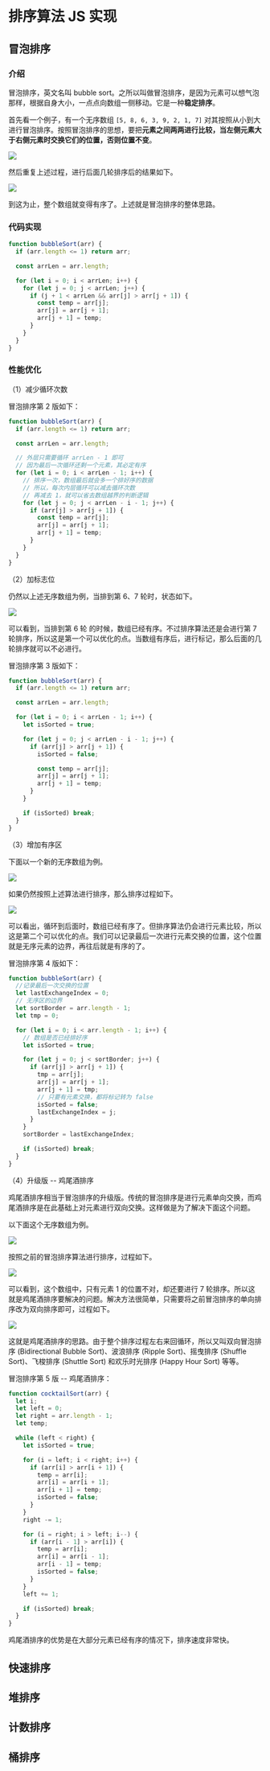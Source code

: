 # 排序算法 JS 实现

## 冒泡排序

### 介绍

冒泡排序，英文名叫 bubble sort。之所以叫做冒泡排序，是因为元素可以想气泡那样，根据自身大小，一点点向数组一侧移动。它是一种**稳定排序**。

首先看一个例子，有一个无序数组 `[5, 8, 6, 3, 9, 2, 1, 7]` 对其按照从小到大进行冒泡排序。按照冒泡排序的思想，要把**元素之间两两进行比较，当左侧元素大于右侧元素时交换它们的位置，否则位置不变**。

![](./imgs/bubble_sort_1.png)

然后重复上述过程，进行后面几轮排序后的结果如下。

![](./imgs/bubble_sort_2.png)

到这为止，整个数组就变得有序了。上述就是冒泡排序的整体思路。

### 代码实现

```js
function bubbleSort(arr) {
  if (arr.length <= 1) return arr;

  const arrLen = arr.length;

  for (let i = 0; i < arrLen; i++) {
    for (let j = 0; j < arrLen; j++) {
      if (j + 1 < arrLen && arr[j] > arr[j + 1]) {
        const temp = arr[j];
        arr[j] = arr[j + 1];
        arr[j + 1] = temp;
      }
    }
  }
}
```

### 性能优化

（1）减少循环次数

冒泡排序第 2 版如下：

```js
function bubbleSort(arr) {
  if (arr.length <= 1) return arr;

  const arrLen = arr.length;

  // 外层只需要循环 arrLen - 1 即可
  // 因为最后一次循环还剩一个元素，其必定有序
  for (let i = 0; i < arrLen - 1; i++) {
    // 排序一次，数组最后就会多一个排好序的数据
    // 所以，每次内层循环可以减去循环次数
    // 再减去 1，就可以省去数组越界的判断逻辑
    for (let j = 0; j < arrLen - i - 1; j++) {
      if (arr[j] > arr[j + 1]) {
        const temp = arr[j];
        arr[j] = arr[j + 1];
        arr[j + 1] = temp;
      }
    }
  }
}
```

（2）加标志位

仍然以上述无序数组为例，当排到第 6、7 轮时，状态如下。

![](./imgs/bubble_sort_3.png)

可以看到，当排到第 6 轮 的时候，数组已经有序。不过排序算法还是会进行第 7 轮排序，所以这是第一个可以优化的点。当数组有序后，进行标记，那么后面的几轮排序就可以不必进行。

冒泡排序第 3 版如下：

```js
function bubbleSort(arr) {
  if (arr.length <= 1) return arr;

  const arrLen = arr.length;

  for (let i = 0; i < arrLen - 1; i++) {
    let isSorted = true;

    for (let j = 0; j < arrLen - i - 1; j++) {
      if (arr[j] > arr[j + 1]) {
        isSorted = false;

        const temp = arr[j];
        arr[j] = arr[j + 1];
        arr[j + 1] = temp;
      }
    }

    if (isSorted) break;
  }
}
```

（3）增加有序区

下面以一个新的无序数组为例。

![](./imgs/bubble_sort_4.png)

如果仍然按照上述算法进行排序，那么排序过程如下。

![](./imgs/bubble_sort_5.png)

可以看出，循环到后面时，数组已经有序了。但排序算法仍会进行元素比较，所以这是第二个可以优化的点。我们可以记录最后一次进行元素交换的位置，这个位置就是无序元素的边界，再往后就是有序的了。

冒泡排序第 4 版如下：

```js
function bubbleSort(arr) {
  //记录最后一次交换的位置
  let lastExchangeIndex = 0;
  // 无序区的边界
  let sortBorder = arr.length - 1;
  let tmp = 0;

  for (let i = 0; i < arr.length - 1; i++) {
    // 数组是否已经排好序
    let isSorted = true;

    for (let j = 0; j < sortBorder; j++) {
      if (arr[j] > arr[j + 1]) {
        tmp = arr[j];
        arr[j] = arr[j + 1];
        arr[j + 1] = tmp;
        // 只要有元素交换，都将标记转为 false
        isSorted = false;
        lastExchangeIndex = j;
      }
    }
    sortBorder = lastExchangeIndex;

    if (isSorted) break;
  }
}
```

（4）升级版 -- 鸡尾酒排序

鸡尾酒排序相当于冒泡排序的升级版。传统的冒泡排序是进行元素单向交换，而鸡尾酒排序是在此基础上对元素进行双向交换。这样做是为了解决下面这个问题。

以下面这个无序数组为例。

![](./imgs/bubble_sort_6.png)

按照之前的冒泡排序算法进行排序，过程如下。

![](./imgs/bubble_sort_7.png)

可以看到，这个数组中，只有元素 1 的位置不对，却还要进行 7 轮排序。所以这就是鸡尾酒排序要解决的问题。解决方法很简单，只需要将之前冒泡排序的单向排序改为双向排序即可，过程如下。

![](./imgs/bubble_sort_8.png)

这就是鸡尾酒排序的思路。由于整个排序过程左右来回循环，所以又叫双向冒泡排序 (Bidirectional Bubble Sort)、波浪排序 (Ripple Sort)、摇曳排序 (Shuffle Sort)、飞梭排序 (Shuttle Sort) 和欢乐时光排序 (Happy Hour Sort) 等等。

冒泡排序第 5 版 -- 鸡尾酒排序：

```js
function cocktailSort(arr) {
  let i;
  let left = 0;
  let right = arr.length - 1;
  let temp;

  while (left < right) {
    let isSorted = true;

    for (i = left; i < right; i++) {
      if (arr[i] > arr[i + 1]) {
        temp = arr[i];
        arr[i] = arr[i + 1];
        arr[i + 1] = temp;
        isSorted = false;
      }
    }
    right -= 1;

    for (i = right; i > left; i--) {
      if (arr[i - 1] > arr[i]) {
        temp = arr[i];
        arr[i] = arr[i - 1];
        arr[i - 1] = temp;
        isSorted = false;
      }
    }
    left += 1;

    if (isSorted) break;
  }
}
```

鸡尾酒排序的优势是在大部分元素已经有序的情况下，排序速度非常快。

## 快速排序

## 堆排序

## 计数排序

## 桶排序
